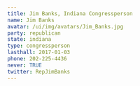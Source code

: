 ```yaml
---
title: Jim Banks, Indiana Congressperson
name: Jim Banks
avatar: /ui/img/avatars/Jim_Banks.jpg
party: republican
state: indiana
type: congressperson
lasthall: 2017-01-03
phone: 202-225-4436
never: TRUE
twitter: RepJimBanks
---
```

